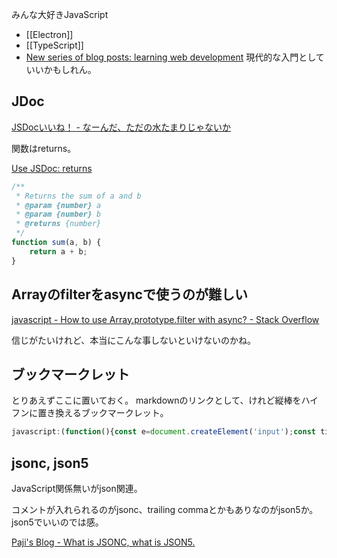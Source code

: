 みんな大好きJavaScript

- [[Electron]]
- [[TypeScript]]
- [New series of blog posts: learning web development](https://2ality.com/2025/08/learning-web-dev-toc.html) 現代的な入門としていいかもしれん。

## JDoc

[JSDocいいね！ - なーんだ、ただの水たまりじゃないか](https://karino2.github.io/2023/08/19/jsdoc_is_nice.html)

関数はreturns。

[Use JSDoc: returns](https://jsdoc.app/tags-returns)

```javascript
/**
 * Returns the sum of a and b
 * @param {number} a
 * @param {number} b
 * @returns {number}
 */
function sum(a, b) {
    return a + b;
}
```

## Arrayのfilterをasyncで使うのが難しい

[javascript - How to use Array.prototype.filter with async? - Stack Overflow](https://stackoverflow.com/questions/47095019/how-to-use-array-prototype-filter-with-async)

信じがたいけれど、本当にこんな事しないといけないのかね。

## ブックマークレット

とりあえずここに置いておく。
markdownのリンクとして、けれど縦棒をハイフンに置き換えるブックマークレット。

```javascript
javascript:(function(){const e=document.createElement('input');const title = document.title.replaceAll('|', '-'); e.value=`[${title}](${location.href})`;document.querySelector('body').append(e);e.select();document.execCommand('copy');e.remove(); alert(`${title} copied!`)})();
```

## jsonc, json5

JavaScript関係無いがjson関連。

コメントが入れられるのがjsonc、trailing commaとかもありなのがjson5か。json5でいいのでは感。

[Paji's Blog - What is JSONC, what is JSON5.](https://paji.blog/jsonc-json5)
